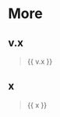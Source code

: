 # More

## v.x

<v-slider v-model="v.x" />

> {{ v.x }}

<script setup>
const x = $ref(0)
</script>

## x

<v-slider v-model="x" />

> {{ x }}
